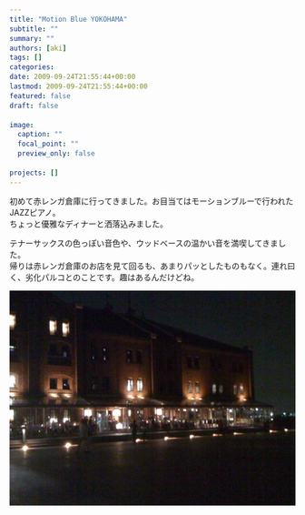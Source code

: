 ```yaml
---
title: "Motion Blue YOKOHAMA"
subtitle: ""
summary: ""
authors: [aki]
tags: []
categories: 
date: 2009-09-24T21:55:44+00:00
lastmod: 2009-09-24T21:55:44+00:00
featured: false
draft: false

image:
  caption: ""
  focal_point: ""
  preview_only: false

projects: []
---
```

初めて赤レンガ倉庫に行ってきました。お目当てはモーションブルーで行われたJAZZピアノ。  
ちょっと優雅なディナーと洒落込みました。

テナーサックスの色っぽい音色や、ウッドベースの温かい音を満喫してきました。  
帰りは赤レンガ倉庫のお店を見て回るも、あまりパッとしたものもなく。連れ曰く、劣化パルコとのことです。趣はあるんだけどね。

[![](l_1600_1200_ca074d00-f85d-4139-b129-5ed39958279b.jpeg)](l_1600_1200_ca074d00-f85d-4139-b129-5ed39958279b.jpeg)


